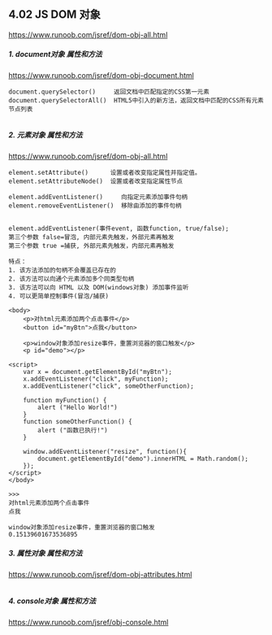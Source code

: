 ## 4.02 JS DOM 对象

<https://www.runoob.com/jsref/dom-obj-all.html>   


##### 1. document对象 属性和方法
<https://www.runoob.com/jsref/dom-obj-document.html>

```
document.querySelector()	 返回文档中匹配指定的CSS第一元素
document.querySelectorAll()	 HTML5中引入的新方法，返回文档中匹配的CSS所有元素节点列表


```


##### 2. 元素对象 属性和方法
<https://www.runoob.com/jsref/dom-obj-all.html>

```
element.setAttribute()	    设置或者改变指定属性并指定值。
element.setAttributeNode()	设置或者改变指定属性节点

element.addEventListener()	   向指定元素添加事件句柄
element.removeEventListener()  移除由添加的事件句柄


element.addEventListener(事件event, 函数function, true/false);
第三个参数 false=冒泡, 内部元素先触发，外部元素再触发
第三个参数 true =捕获, 外部元素先触发，内部元素再触发

特点：    
1. 该方法添加的句柄不会覆盖已存在的        
2. 该方法可以向通个元素添加多个同类型句柄       
3. 该方法可以向 HTML 以及 DOM(windows对象) 添加事件监听        
4. 可以更简单控制事件(冒泡/捕获) 
```

```
<body>
    <p>对html元素添加两个点击事件</p>
    <button id="myBtn">点我</button>

	<p>window对象添加resize事件，重置浏览器的窗口触发</p>
    <p id="demo"></p>
	
<script>
    var x = document.getElementById("myBtn");
    x.addEventListener("click", myFunction);
    x.addEventListener("click", someOtherFunction);

    function myFunction() {
        alert ("Hello World!")
    }
    function someOtherFunction() {
        alert ("函数已执行!")
    }

    window.addEventListener("resize", function(){
        document.getElementById("demo").innerHTML = Math.random();
    });
</script>
</body>

>>>
对html元素添加两个点击事件
点我

window对象添加resize事件，重置浏览器的窗口触发
0.15139601673536895
```

##### 3. 属性对象 属性和方法

<https://www.runoob.com/jsref/dom-obj-attributes.html>  
```

```

##### 4. console对象 属性和方法
<https://www.runoob.com/jsref/obj-console.html> 

```

```

